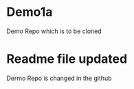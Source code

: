 # Demo1a
Demo Repo which is to be cloned
# Readme file updated
Dermo Repo is changed in the github 
